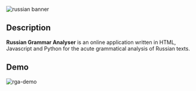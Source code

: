 ![russian banner](https://cloud.githubusercontent.com/assets/17185335/17819967/1e88d0a0-6653-11e6-8463-ece65c2d3b67.png)

## Description
**Russian Grammar Analyser** is an online application written in HTML, Javascript and Python for the acute grammatical analysis of Russian texts. 

## Demo
![rga-demo](https://cloud.githubusercontent.com/assets/17185335/17822603/ba60492e-6660-11e6-9d06-4d22ff4877fa.gif)
